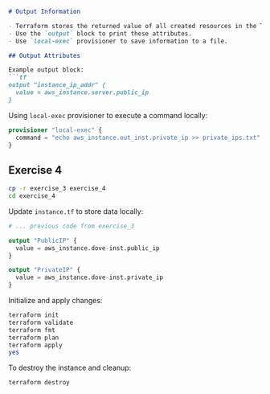 
```markdown
# Output Information

- Terraform stores the returned value of all created resources in the Terraform state.
- Use the `output` block to print these attributes.
- Use `local-exec` provisioner to save information to a file.

## Output Attributes

Example output block:
```tf
output "instance_ip_addr" {
  value = aws_instance.server.public_ip
}
```

Using `local-exec` provisioner to execute a command locally:
```tf
provisioner "local-exec" {
  command = "echo aws_instance.out_inst.private_ip >> private_ips.txt"
}
```

## Exercise 4

```bash
cp -r exercise_3 exercise_4
cd exercise_4
```

Update `instance.tf` to store data locally:
```tf
# ... previous code from exercise_3

output "PublicIP" {
  value = aws_instance.dove-inst.public_ip
}

output "PrivateIP" {
  value = aws_instance.dove-inst.private_ip
}
```

Initialize and apply changes:
```bash
terraform init
terraform validate
terraform fmt
terraform plan
terraform apply
yes
```

To destroy the instance and cleanup:
```bash
terraform destroy
```
